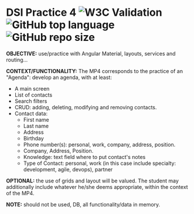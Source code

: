 # DSI Practice 4 ![W3C Validation](https://img.shields.io/w3c-validation/html?preset=HTML%2C%20SVG%201.1%2C%20MathML%203.0&targetUrl=https%3A%2F%2Fxvenve.github.io%2FDSI-mpractice-4%2F) ![GitHub top language](https://img.shields.io/github/languages/top/xVenve/DSI-mpractice-4) ![GitHub repo size](https://img.shields.io/github/repo-size/xVenve/DSI-mpractice-4)

**OBJECTIVE:** use/practice with Angular Material, layouts, services and routing...

**CONTEXT/FUNCTIONALITY:** The MP4 corresponds to the practice of an "Agenda": develop an agenda, with at least:

- A main screen
- List of contacts
- Search filters
- CRUD: adding, deleting, modifying and removing contacts.
- Contact data:
  - First name
  - Last name
  - Address
  - Birthday
  - Phone number(s): personal, work, company, address, position.
  - Company, Address, Position.
  - Knowledge: text field where to put contact's notes
  - Type of Contact: personal, work (in this case include specialty: development, agile, devops), partner

**OPTIONAL:** the use of grids and layout will be valued. The student may additionally include whatever he/she deems appropriate, within the context of the MP4.

**NOTE:** should not be used, DB, all functionality/data in memory.
